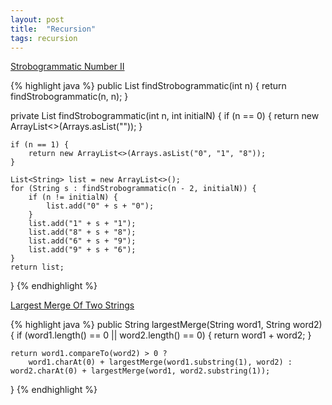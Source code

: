 ```yaml
---
layout: post
title:  "Recursion"
tags: recursion
---
```


[Strobogrammatic Number II][strobogrammatic-number-ii]

{% highlight java %}
public List<String> findStrobogrammatic(int n) {
    return findStrobogrammatic(n, n);
}

private List<String> findStrobogrammatic(int n, int initialN) {
    if (n == 0) {
        return new ArrayList<>(Arrays.asList(""));
    }

    if (n == 1) {
        return new ArrayList<>(Arrays.asList("0", "1", "8"));
    }

    List<String> list = new ArrayList<>();
    for (String s : findStrobogrammatic(n - 2, initialN)) {
        if (n != initialN) {
            list.add("0" + s + "0");
        }
        list.add("1" + s + "1");
        list.add("8" + s + "8");
        list.add("6" + s + "9");
        list.add("9" + s + "6");
    }
    return list;
}
{% endhighlight %}

[Largest Merge Of Two Strings][largest-merge-of-two-strings]

{% highlight java %}
public String largestMerge(String word1, String word2) {
    if (word1.length() == 0  || word2.length() == 0) {
        return word1 + word2;
    }

    return word1.compareTo(word2) > 0 ?
        word1.charAt(0) + largestMerge(word1.substring(1), word2) : word2.charAt(0) + largestMerge(word1, word2.substring(1));
}
{% endhighlight %}

[largest-merge-of-two-strings]: https://leetcode.com/problems/largest-merge-of-two-strings/
[strobogrammatic-number-ii]: https://leetcode.com/problems/strobogrammatic-number-ii/
